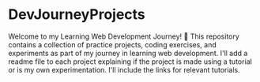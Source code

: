 # DevJourneyProjects

Welcome to my Learning Web Development Journey! 🚀 This repository contains a collection of practice projects, coding exercises, and experiments as part of my journey in learning web development.
I'll add a readme file to each project explaining if the project is made using a tutorial or is my own experimentation. I'll include the links for relevant tutorials.


